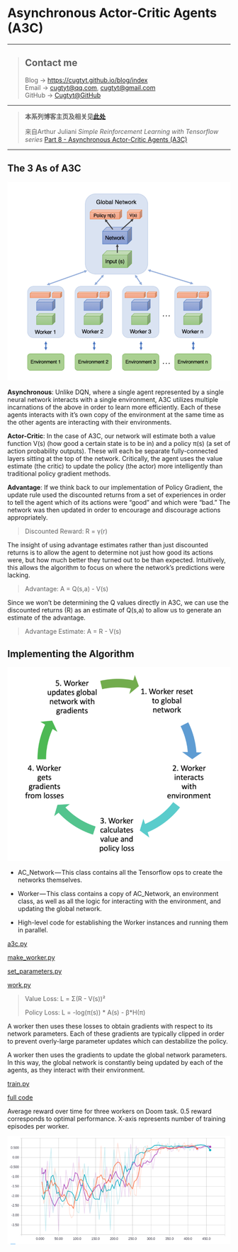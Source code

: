 # Asynchronous Actor-Critic Agents (A3C)

---
> ## Contact me
> Blog -> <https://cugtyt.github.io/blog/index>  
> Email -> <cugtyt@qq.com>, <cugtyt@gmail.com>  
> GitHub -> [Cugtyt@GitHub](https://github.com/Cugtyt)

---

> **本系列博客主页及相关见**[**此处**](https://cugtyt.github.io/blog/rl-notes/index)  
>
> 来自Arthur Juliani *Simple Reinforcement Learning with Tensorflow series* [Part 8 - Asynchronous Actor-Critic Agents (A3C)](https://medium.com/emergent-future/simple-reinforcement-learning-with-tensorflow-part-8-asynchronous-actor-critic-agents-a3c-c88f72a5e9f2)

---

## The 3 As of A3C

![a3c-1](resources/a3c-1.png)

**Asynchronous**: Unlike DQN, where a single agent represented by a single neural network interacts with a single environment, A3C utilizes multiple incarnations of the above in order to learn more efficiently. Each of these agents interacts with it’s own copy of the environment at the same time as the other agents are interacting with their environments.

**Actor-Critic**: In the case of A3C, our network will estimate both a value function V(s) (how good a certain state is to be in) and a policy π(s) (a set of action probability outputs). These will each be separate fully-connected layers sitting at the top of the network. Critically, the agent uses the value estimate (the critic) to update the policy (the actor) more intelligently than traditional policy gradient methods.

**Advantage**: If we think back to our implementation of Policy Gradient, the update rule used the discounted returns from a set of experiences in order to tell the agent which of its actions were “good” and which were “bad.” The network was then updated in order to encourage and discourage actions appropriately.

> Discounted Reward: R = γ(r)

The insight of using advantage estimates rather than just discounted returns is to allow the agent to determine not just how good its actions were, but how much better they turned out to be than expected. Intuitively, this allows the algorithm to focus on where the network’s predictions were lacking.

> Advantage: A = Q(s,a) - V(s)

Since we won’t be determining the Q values directly in A3C, we can use the discounted returns (R) as an estimate of Q(s,a) to allow us to generate an estimate of the advantage.

> Advantage Estimate: A = R - V(s)

## Implementing the Algorithm

![a3c-2](resources/a3c-2.png)

- AC_Network — This class contains all the Tensorflow ops to create the networks themselves.

- Worker — This class contains a copy of AC_Network, an environment class, as well as all the logic for interacting with the environment, and updating the global network.

- High-level code for establishing the Worker instances and running them in parallel.

[a3c.py](https://gist.github.com/awjuliani/66e8f477fc1ad000b1314809d8523455#file-a3c-py)

[make_worker.py](https://gist.github.com/awjuliani/e9f98e74a151f275889bc46d1526e446#file-make_worker-py)

[set_parameters.py](https://gist.github.com/awjuliani/31d43d02816d801dc4e0e8440c56140a#file-set_parameters-py)

[work.py](https://gist.github.com/awjuliani/58d4826115fc35ed58c9f6786e19a2fa#file-work-py)

> Value Loss: L = Σ(R - V(s))²
>
> Policy Loss: L = -log(π(s)) \* A(s) - β\*H(π)

A worker then uses these losses to obtain gradients with respect to its network parameters. Each of these gradients are typically clipped in order to prevent overly-large parameter updates which can destabilize the policy.

A worker then uses the gradients to update the global network parameters. In this way, the global network is constantly being updated by each of the agents, as they interact with their environment.

[train.py](https://gist.github.com/awjuliani/9149588eed921eda593bf20e6f9b7e32#file-train-py)

[full code](https://github.com/awjuliani/DeepRL-Agents/blob/master/A3C-Doom.ipynb)

Average reward over time for three workers on Doom task. 0.5 reward corresponds to optimal performance. X-axis represents number of training episodes per worker.

![a3c-3](resources/a3c-3.png)
